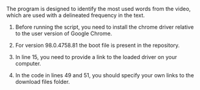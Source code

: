 The program is designed to identify the most used words from the video, which are used with a delineated frequency in the text.


1. Before running the script, you need to install the chrome driver relative to the user version of Google Chrome.

2. For version 98.0.4758.81 the boot file is present in the repository.

3. In line 15, you need to provide a link to the loaded driver on your computer.

4. In the code in lines 49 and 51, you should specify your own links to the download files folder.
